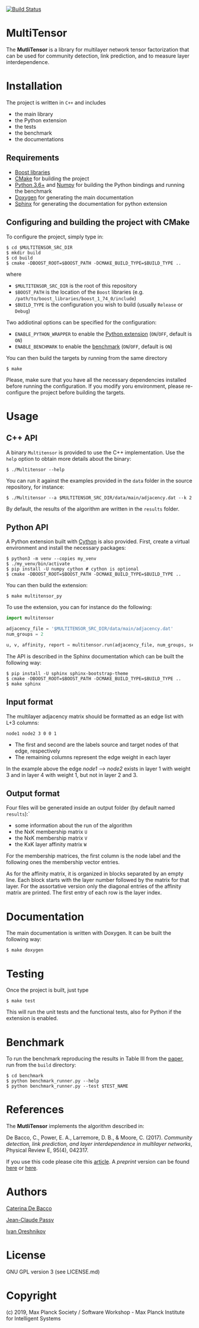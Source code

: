 [![Build Status](
    https://raw.githubusercontent.com/MPI-IS-BambooAgent/sw_badges/master/badges/plans/multitensorfactorization-continuousbuilds/build.svg?sanitize=true)](
        https://atlas.is.localnet/bamboo/browse/CV-MTF/latest)

MultiTensor
===========

The **MutliTensor** is a library for multilayer network tensor factorization that can be used
for community detection, link prediction, and to measure layer interdependence.


Installation
============

The project is written in `C++` and includes

- the main library
- the Python extension
- the tests
- the benchmark
- the documentations


Requirements
------------

- [Boost libraries](http://www.boost.org)
- [CMake](https://cmake.org/) for building the project
- [Python 3.6+](https://www.python.org/) and [Numpy](https://numpy.org/)
for building the Python bindings and running the benchmark
- [Doxygen](https://www.doxygen.nl/index.html) for generating the main documentation
- [Sphinx](https://www.sphinx-doc.org/en/master/) for generating the documentation for python extension

Configuring and building the project with CMake
-----------------------------------------------

To configure the project, simply type in:
```
$ cd $MULTITENSOR_SRC_DIR
$ mkdir build
$ cd build
$ cmake -DBOOST_ROOT=$BOOST_PATH -DCMAKE_BUILD_TYPE=$BUILD_TYPE ..
```
where
* `$MULTITENSOR_SRC_DIR` is the root of this repository
* `$BOOST_PATH` is the location of the `Boost` libraries (e.g. `/path/to/boost_libraries/boost_1_74_0/include`)
* `$BUILD_TYPE` is the configuration you wish to build (usually `Release` or `Debug`)

Two addiotinal options can be specified for the configuration:
* `ENABLE_PYTHON_WRAPPER` to enable the [Python extension](#Python-API
) (`ON`/`OFF`, default is `ON`)
* `ENABLE_BENCHMARK` to enable the [benchmark](#benchmark) (`ON`/`OFF`, default is `ON`)

You can then build the targets by running from the same directory
```
$ make
```

Please, make sure that you have all the necessary dependencies installed before running the configuration.
If you modify yoru environment, please re-configure the project before building the targets.

Usage
=====

C++ API
-------

A binary `Multitensor` is provided to use the C++ implementation.
Use the `help` option to obtain more details about the binary:
```
$ ./Multitensor --help
```

You can run it against the examples provided in the `data` folder
in the source repository, for instance:
```
$ ./Multitensor --a $MULTITENSOR_SRC_DIR/data/main/adjacency.dat --k 2
```
By default, the results of the algorithm are written in the `results` folder.

Python API
----------

A Python extension built with [Cython](https://cython.org/) is also provided.
First, create a virtual environment and install the necessary packages:
```
$ python3 -m venv --copies my_venv
$ ./my_venv/bin/activate
$ pip install -U numpy cython # cython is optional
$ cmake -DBOOST_ROOT=$BOOST_PATH -DCMAKE_BUILD_TYPE=$BUILD_TYPE ..
```

You can then build the extension:
```
$ make multitensor_py
```

To use the extension, you can for instance do the following:
```python
import multitensor

adjacency_file = '$MULTITENSOR_SRC_DIR/data/main/adjacency.dat'
num_groups = 2

u, v, affinity, report = multitensor.run(adjacency_file, num_groups, seed=10, nof_realizations=10)
```

The API is described in the Sphinx documentation which can be built the following way:
```
$ pip install -U sphinx sphinx-bootstrap-theme
$ cmake -DBOOST_ROOT=$BOOST_PATH -DCMAKE_BUILD_TYPE=$BUILD_TYPE ..
$ make sphinx
```

Input format
------------

The multilayer adjacency matrix should be formatted as an edge list with L+3 columns:

```
node1 node2 3 0 0 1
```

* The first and second are the labels source and target nodes of that edge, respectively
* The remaining columns represent the edge weight in each layer

In the example above the edge *node1* --> *node2* exists in layer 1 with weight 3
and in layer 4 with weight 1, but not in layer 2 and 3.

Output format
-------------

Four files will be generated inside an output folder (by default named `results`):`
* some information about the run of the algorithm
* the NxK membership matrix `U`
* the NxK membership matrix `V`
* the KxK layer affinity matrix `W`

For the membership matrices, the first column is the node label and the following ones the membership vector entries.


As for the affinity matrix, it is organized in blocks separated by an empty line.
Each block starts with the layer number followed by the matrix for that layer. For the assortative version only the diagonal entries of the affinity matrix are printed. The first entry of each row is the layer index.

Documentation
=============

The main documentation is written with Doxygen. It can be built the following way:
```
$ make doxygen
```

Testing
=======

Once the project is built, just type
```
$ make test
```

This will run the unit tests and the functional tests,
also for Python if the extension is enabled.

Benchmark
=========

To run the benchmark reproducing the results in Table III from the [paper](#References),
run from the `build` directory:
```
$ cd benchmark
$ python benchmark_runner.py --help
$ python benchmark_runner.py --test $TEST_NAME
```

References
==========

The **MutliTensor** implements the algorithm described in:

De Bacco, C., Power, E. A., Larremore, D. B., & Moore, C. (2017). *Community detection, link prediction, and layer interdependence in multilayer networks*, Physical Review E, 95(4), 042317.

If you use this code please cite this [article](https://journals.aps.org/pre/abstract/10.1103/PhysRevE.95.042317).
A _preprint_ version can be found [here](http://cdebacco.com/files/multitensor.pdf) or [here](https://arxiv.org/abs/1701.01369).


Authors
=======

[Caterina De Bacco](caterina.debacco@tuebingen.mpg.de)

[Jean-Claude Passy](jean-claude.passy@tuebignen.mpg.de)

[Ivan Oreshnikov](ivan.oreshnikov@tuebignen.mpg.de)

License
=======

GNU GPL version 3 (see LICENSE.md)


Copyright
=========

(c) 2019, Max Planck Society / Software Workshop - Max Planck Institute for Intelligent Systems
